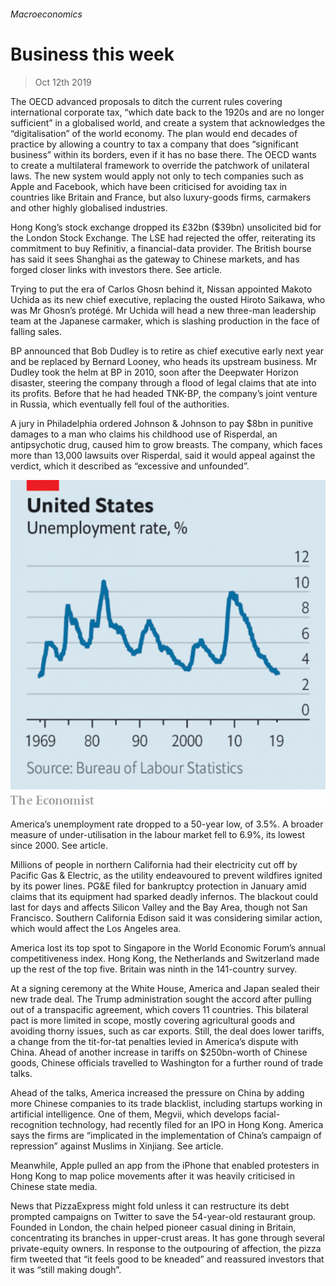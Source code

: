 ###### Macroeconomics

# Business this week 

> Oct 12th 2019 

The OECD advanced proposals to ditch the current rules covering international corporate tax, “which date back to the 1920s and are no longer sufficient” in a globalised world, and create a system that acknowledges the “digitalisation” of the world economy. The plan would end decades of practice by allowing a country to tax a company that does “significant business” within its borders, even if it has no base there. The OECD wants to create a multilateral framework to override the patchwork of unilateral laws. The new system would apply not only to tech companies such as Apple and Facebook, which have been criticised for avoiding tax in countries like Britain and France, but also luxury-goods firms, carmakers and other highly globalised industries. 

Hong Kong’s stock exchange dropped its £32bn ($39bn) unsolicited bid for the London Stock Exchange. The LSE had rejected the offer, reiterating its commitment to buy Refinitiv, a financial-data provider. The British bourse has said it sees Shanghai as the gateway to Chinese markets, and has forged closer links with investors there. See article. 

Trying to put the era of Carlos Ghosn behind it, Nissan appointed Makoto Uchida as its new chief executive, replacing the ousted Hiroto Saikawa, who was Mr Ghosn’s protégé. Mr Uchida will head a new three-man leadership team at the Japanese carmaker, which is slashing production in the face of falling sales. 

BP announced that Bob Dudley is to retire as chief executive early next year and be replaced by Bernard Looney, who heads its upstream business. Mr Dudley took the helm at BP in 2010, soon after the Deepwater Horizon disaster, steering the company through a flood of legal claims that ate into its profits. Before that he had headed TNK-BP, the company’s joint venture in Russia, which eventually fell foul of the authorities. 

A jury in Philadelphia ordered Johnson & Johnson to pay $8bn in punitive damages to a man who claims his childhood use of Risperdal, an antipsychotic drug, caused him to grow breasts. The company, which faces more than 13,000 lawsuits over Risperdal, said it would appeal against the verdict, which it described as “excessive and unfounded”. 

![image](images/20191012_WWC880.png) 

America’s unemployment rate dropped to a 50-year low, of 3.5%. A broader measure of under-utilisation in the labour market fell to 6.9%, its lowest since 2000. See article. 

Millions of people in northern California had their electricity cut off by Pacific Gas & Electric, as the utility endeavoured to prevent wildfires ignited by its power lines. PG&E filed for bankruptcy protection in January amid claims that its equipment had sparked deadly infernos. The blackout could last for days and affects Silicon Valley and the Bay Area, though not San Francisco. Southern California Edison said it was considering similar action, which would affect the Los Angeles area. 

America lost its top spot to Singapore in the World Economic Forum’s annual competitiveness index. Hong Kong, the Netherlands and Switzerland made up the rest of the top five. Britain was ninth in the 141-country survey. 

At a signing ceremony at the White House, America and Japan sealed their new trade deal. The Trump administration sought the accord after pulling out of a transpacific agreement, which covers 11 countries. This bilateral pact is more limited in scope, mostly covering agricultural goods and avoiding thorny issues, such as car exports. Still, the deal does lower tariffs, a change from the tit-for-tat penalties levied in America’s dispute with China. Ahead of another increase in tariffs on $250bn-worth of Chinese goods, Chinese officials travelled to Washington for a further round of trade talks. 

Ahead of the talks, America increased the pressure on China by adding more Chinese companies to its trade blacklist, including startups working in artificial intelligence. One of them, Megvii, which develops facial-recognition technology, had recently filed for an IPO in Hong Kong. America says the firms are “implicated in the implementation of China’s campaign of repression” against Muslims in Xinjiang. See article. 

Meanwhile, Apple pulled an app from the iPhone that enabled protesters in Hong Kong to map police movements after it was heavily criticised in Chinese state media. 

News that PizzaExpress might fold unless it can restructure its debt prompted campaigns on Twitter to save the 54-year-old restaurant group. Founded in London, the chain helped pioneer casual dining in Britain, concentrating its branches in upper-crust areas. It has gone through several private-equity owners. In response to the outpouring of affection, the pizza firm tweeted that “it feels good to be kneaded” and reassured investors that it was “still making dough”. 

